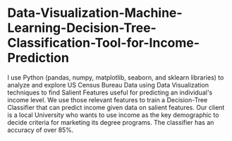 # Data-Visualization-Machine-Learning-Decision-Tree-Classification-Tool-for-Income-Prediction
I use Python (pandas, numpy, matplotlib, seaborn, and sklearn libraries) to analyze and explore US Census Bureau Data using Data Visualization techniques to find Salient Features useful for predicting an individual's income level.  We use those relevant features to train a Decision-Tree Classifier that can predict income given data on salient features.  Our client is a local University who wants to use income as the key demographic to decide criteria for marketing its degree programs. The classifier has an accuracy of over 85%.
